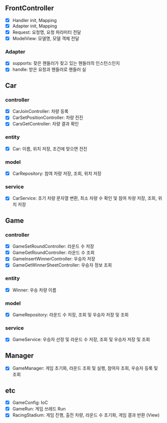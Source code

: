 ## FrontController
- [x] Handler init, Mapping
- [x] Adapter init, Mapping
- [x] Request: 요청명, 요청 파라미터 전달
- [x] ModelView: 모델명, 모델 객체 전달 

### Adapter
- [x] supports: 찾은 핸들러가 찾고 있는 핸들러의 인스턴스인지
- [x] handle: 받은 요청과 핸들러로 핸들러 실

## Car
### controller
- [x] CarJoinController: 차량 등록
- [x] CarSetPositionController: 차량 전진
- [x] CarsGetController: 차량 결과 확인
### entity
- [x] Car: 이름, 위치 저장, 조건에 맞으면 전진
### model
- [x] CarRepository: 참여 차량 저장, 조회, 위치 저장
### service
- [x] CarService: 초기 차량 문자열 변환, 최소 차량 수 확인 및 참여 차량 저장, 조회, 위치 저장
 
## Game
### controller
- [x] GameSetRoundController: 라운드 수 저장
- [x] GameGetRoundController: 라운드 수 조회
- [x] GameInsertWinnerController: 우승자 저장
- [x] GameGetWinnerSheetController: 우승자 정보 조회
### entity
- [x] Winner: 우승 차량 이름
### model
- [x] GameRepository: 라운드 수 저장, 조회 및 우승자 저장 및 조회
### service
- [x] GameService: 우승자 선정 및 라운드 수 저장, 조회 및 우승자 저장 및 조회
## Manager
- [x] GameManager: 게임 초기화, 라운드 조회 및 실행, 참여자 조회, 우승자 등록 및 조회
## etc
- [x] GameConfig: IoC
- [x] GameRun: 게임 쓰레드 Run
- [x] RacingStadium: 게임 진행, 출전 차량, 라운드 수 초기화, 게임 결과 반환 (View)

